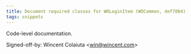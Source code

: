 ```yaml
---
title: Document required classes for WOLoginItem (WOCommon, def7804)
tags: snippets
---
```


Code-level documentation.

Signed-off-by: Wincent Colaiuta &lt;win@wincent.com&gt;

